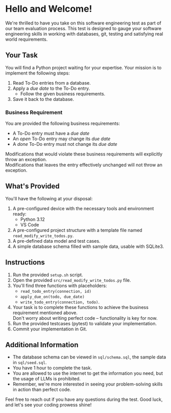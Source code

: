# Hello and Welcome!

We're thrilled to have you take on this software engineering test as part of our team evaluation process. This test is designed to gauge your software engineering skills in working with databases, git, testing and satisfying real world requirements. 

## Your Task

You will find a Python project waiting for your expertise. Your mission is to implement the following steps:

1. Read To-Do entries from a database.
2. Apply a *due date* to the To-Do entry.
   - Follow the given business requirements.
3. Save it back to the database.

### Business Requirement

You are provided the following business requirements:

- A To-Do entry must have a *due date*
- An *open* To-Do entry may change its *due date*
- A *done* To-Do entry must not change its *due date*

Modifications that would violate these business requirements will explicitly throw an exception.  
Modifications that leaves the entry effectively unchanged will not throw an exception.

## What's Provided

You'll have the following at your disposal:

1. A pre-configured device with the necessary tools and environment ready:
    * Python 3.12
    * VS Code
2. A pre-configured project structure with a template file named `read_modify_write_todos.py`.
3. A pre-defined data model and test cases.
4. A simple database schema filled with sample data, usable with SQLite3.

## Instructions

1. Run the provided `setup.sh` script.
2. Open the provided `src/read_modify_write_todos.py` file.
3. You'll find three functions with placeholders: 
   - `read_todo_entry(connection, id)`
   - `apply_due_on(todo, due_date)`
   - `write_todo_entry(connection, todo)`.
4. Your task is to complete these functions to achieve the business requirement mentioned above.  
   Don't worry about writing perfect code – functionality is key for now.
5. Run the provided testcases (pytest) to validate your implementation.
6. Commit your implementation in Git.

## Additional Information

- The database schema can be viewed in `sql/schema.sql`, the sample data in `sql/seed.sql`.
- You have 1 hour to complete the task.
- You are allowed to use the internet to get the information you need, but the usage of LLMs is prohibited.
- Remember, we're more interested in seeing your problem-solving skills in action than perfect code.

Feel free to reach out if you have any questions during the test. Good luck, and let's see your coding prowess shine!